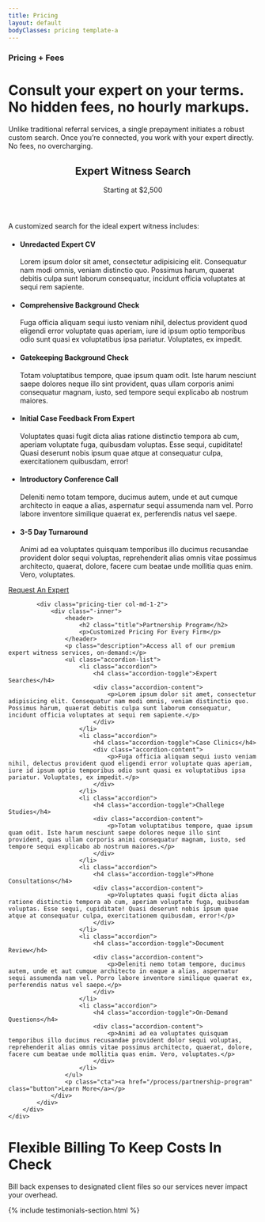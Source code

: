 ```yaml
---
title: Pricing
layout: default
bodyClasses: pricing template-a
---
```


<div class="page-header centered">
    <div class="site-wrapper">
        <div class="header-text">
            <h3 class="subtitle">Pricing + Fees</h3>
            <h1 class="title">Consult your expert on your terms.<br> No hidden fees, no hourly markups.</h1>
            <p>Unlike traditional referral services, a single prepayment initiates a robust custom search. Once you’re connected, you work with your expert directly. No fees, no overcharging.</p>
        </div>
    </div>
</div>

<div class="section">
    <div class="site-wrapper">
        <div class="pricing-tiers">        
            <div class="pricing-tier col-md-1-2">
                <div class="-inner">                
                    <header>            
                        <h2 class="title">Expert Witness Search</h2>
                        <p>Starting at $2,500</p>
                    </header>
                    <p class="description">A customized search for the ideal expert witness includes:</p>
                    <ul class="accordion-list">
                        <li class="accordion">
                            <h4 class="accordion-toggle">Unredacted Expert CV</h4>
                            <div class="accordion-content">
                                <p>Lorem ipsum dolor sit amet, consectetur adipisicing elit. Consequatur nam modi omnis, veniam distinctio quo. Possimus harum, quaerat debitis culpa sunt laborum consequatur, incidunt officia voluptates at sequi rem sapiente.</p>
                            </div>
                        </li>
                        <li class="accordion">
                            <h4 class="accordion-toggle">Comprehensive Background Check</h4>
                            <div class="accordion-content">
                                <p>Fuga officia aliquam sequi iusto veniam nihil, delectus provident quod eligendi error voluptate quas aperiam, iure id ipsum optio temporibus odio sunt quasi ex voluptatibus ipsa pariatur. Voluptates, ex impedit.</p>
                            </div>
                        </li>
                        <li class="accordion">
                            <h4 class="accordion-toggle">Gatekeeping Background Check</h4>
                            <div class="accordion-content">
                                <p>Totam voluptatibus tempore, quae ipsum quam odit. Iste harum nesciunt saepe dolores neque illo sint provident, quas ullam corporis animi consequatur magnam, iusto, sed tempore sequi explicabo ab nostrum maiores.</p>
                            </div>
                        </li>
                        <li class="accordion">
                            <h4 class="accordion-toggle">Initial Case Feedback From Expert</h4>
                            <div class="accordion-content">
                                <p>Voluptates quasi fugit dicta alias ratione distinctio tempora ab cum, aperiam voluptate fuga, quibusdam voluptas. Esse sequi, cupiditate! Quasi deserunt nobis ipsum quae atque at consequatur culpa, exercitationem quibusdam, error!</p>
                            </div>
                        </li>
                        <li class="accordion">
                            <h4 class="accordion-toggle">Introductory Conference Call</h4>
                            <div class="accordion-content">
                                <p>Deleniti nemo totam tempore, ducimus autem, unde et aut cumque architecto in eaque a alias, aspernatur sequi assumenda nam vel. Porro labore inventore similique quaerat ex, perferendis natus vel saepe.</p>
                            </div>
                        </li>
                        <li class="accordion">
                            <h4 class="accordion-toggle">3-5 Day Turnaround</h4>
                            <div class="accordion-content">
                                <p>Animi ad ea voluptates quisquam temporibus illo ducimus recusandae provident dolor sequi voluptas, reprehenderit alias omnis vitae possimus architecto, quaerat, dolore, facere cum beatae unde mollitia quas enim. Vero, voluptates.</p>
                            </div>
                        </li>
                    </ul>
                    <p class="cta"><a href="/process/request-an-expert" class="button">Request An Expert</a></p>
                </div>
            </div>

            <div class="pricing-tier col-md-1-2">
                <div class="-inner">                
                    <header>            
                        <h2 class="title">Partnership Program</h2>
                        <p>Customized Pricing For Every Firm</p>
                    </header>
                    <p class="description">Access all of our premium expert witness services, on-demand:</p>
                    <ul class="accordion-list">
                        <li class="accordion">
                            <h4 class="accordion-toggle">Expert Searches</h4>
                            <div class="accordion-content">
                                <p>Lorem ipsum dolor sit amet, consectetur adipisicing elit. Consequatur nam modi omnis, veniam distinctio quo. Possimus harum, quaerat debitis culpa sunt laborum consequatur, incidunt officia voluptates at sequi rem sapiente.</p>
                            </div>
                        </li>
                        <li class="accordion">
                            <h4 class="accordion-toggle">Case Clinics</h4>
                            <div class="accordion-content">
                                <p>Fuga officia aliquam sequi iusto veniam nihil, delectus provident quod eligendi error voluptate quas aperiam, iure id ipsum optio temporibus odio sunt quasi ex voluptatibus ipsa pariatur. Voluptates, ex impedit.</p>
                            </div>
                        </li>
                        <li class="accordion">
                            <h4 class="accordion-toggle">Challege Studies</h4>
                            <div class="accordion-content">
                                <p>Totam voluptatibus tempore, quae ipsum quam odit. Iste harum nesciunt saepe dolores neque illo sint provident, quas ullam corporis animi consequatur magnam, iusto, sed tempore sequi explicabo ab nostrum maiores.</p>
                            </div>
                        </li>
                        <li class="accordion">
                            <h4 class="accordion-toggle">Phone Consultations</h4>
                            <div class="accordion-content">
                                <p>Voluptates quasi fugit dicta alias ratione distinctio tempora ab cum, aperiam voluptate fuga, quibusdam voluptas. Esse sequi, cupiditate! Quasi deserunt nobis ipsum quae atque at consequatur culpa, exercitationem quibusdam, error!</p>
                            </div>
                        </li>
                        <li class="accordion">
                            <h4 class="accordion-toggle">Document Review</h4>
                            <div class="accordion-content">
                                <p>Deleniti nemo totam tempore, ducimus autem, unde et aut cumque architecto in eaque a alias, aspernatur sequi assumenda nam vel. Porro labore inventore similique quaerat ex, perferendis natus vel saepe.</p>
                            </div>
                        </li>
                        <li class="accordion">
                            <h4 class="accordion-toggle">On-Demand Questions</h4>
                            <div class="accordion-content">
                                <p>Animi ad ea voluptates quisquam temporibus illo ducimus recusandae provident dolor sequi voluptas, reprehenderit alias omnis vitae possimus architecto, quaerat, dolore, facere cum beatae unde mollitia quas enim. Vero, voluptates.</p>
                            </div>
                        </li>
                    </ul>
                    <p class="cta"><a href="/process/partnership-program" class="button">Learn More</a></p>
                </div>
            </div>
        </div>
    </div>
</div>

<div class="section block-centered-text">
    <div class="site-wrapper">
        <div class="section-content">
            <h1 class="block-title animate-in">Flexible Billing To Keep Costs In Check</h1>
            <p class="animate-in">Bill back expenses to designated client files so our services never impact your overhead.</p>
        </div>
    </div>
</div>

{% include testimonials-section.html %}